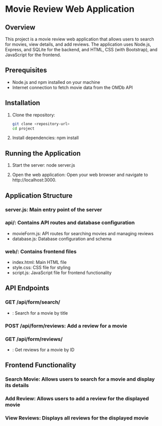 # Movie Review Web Application

## Overview

This project is a movie review web application that allows users to search for movies, view details, and add reviews. The application uses Node.js, Express, and SQLite for the backend, and HTML, CSS (with Bootstrap), and JavaScript for the frontend.

## Prerequisites

- Node.js and npm installed on your machine
- Internet connection to fetch movie data from the OMDb API

## Installation

1. Clone the repository:
   ```bash
   git clone <repository-url>
   cd project

2. Install dependencies:
    npm install

## Running the Application

1. Start the server:
node server.js

2. Open the web application:
Open your web browser and navigate to http://localhost:3000.


## Application Structure
### server.js: Main entry point of the server

### api/: Contains API routes and database configuration
- movieForm.js: API routes for searching movies and managing reviews
- database.js: Database configuration and schema

### web/: Contains frontend files
- index.html: Main HTML file
- style.css: CSS file for styling
- script.js: JavaScript file for frontend functionality


## API Endpoints
### GET /api/form/search/
- : Search for a movie by title
### POST /api/form/reviews: Add a review for a movie
### GET /api/form/reviews/
- : Get reviews for a movie by ID


## Frontend Functionality
### Search Movie: Allows users to search for a movie and display its details
### Add Review: Allows users to add a review for the displayed movie
### View Reviews: Displays all reviews for the displayed movie